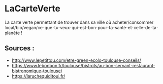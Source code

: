 # LaCarteVerte
La carte verte permettant de trouver dans sa ville où acheter/consommer local/bio/vegan/ce-que-tu-veux-qui-est-bon-pour-ta-santé-et-celle-de-ta-planète !

## Sources :
* http://www.lepetittou.com/etre-green-ecolo-toulouse-conseils/
* https://www.lebonbon.fr/toulouse/bistrots/au-bon-servant-restaurant-bistronomique-toulouse/
* https://laruchequiditoui.fr/
